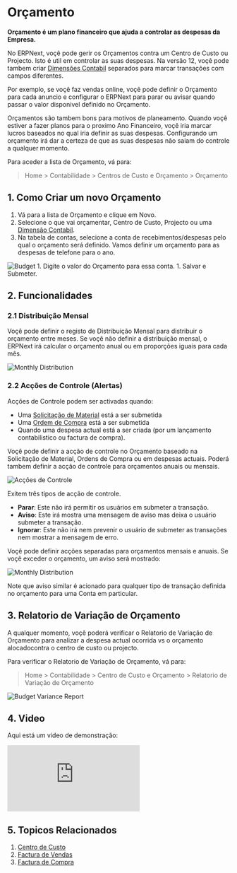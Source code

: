 <!-- add-breadcrumbs -->
# Orçamento

**Orçamento é um plano financeiro que ajuda a controlar as despesas da Empresa.**

No ERPNext, voçê pode gerir os Orçamentos contra um Centro de Custo ou Projecto. Isto é util em controlar as suas despesas. Na versão 12, voçê pode tambem criar [Dimensões Contabil](/docs/user/manual/pt/contabilidade/dimensao-contabil) separados para marcar transações com campos diferentes.

Por exemplo, se voçê faz vendas online, voçê pode definir o Orçamento para cada anuncio e configurar o ERPNext para parar ou avisar quando passar o valor disponivel definido no Orçamento.

Orçamentos são tambem bons para motivos de planeamento. Quando voçê estiver a fazer planos para o proximo Ano Financeiro, voçê iria marcar lucros baseados no qual iria definir as suas despesas. Configurando um orçamento irá dar a certeza de que as suas despesas não saiam do controle a qualquer momento.

Para aceder a lista de Orçamento, vá para:
> Home > Contabilidade > Centros de Custo e Orçamento > Orçamento

## 1. Como Criar um novo Orçamento
1. Vá para a lista de Orçamento e clique em Novo.
1. Selecione o que vai orçamentar, Centro de Custo, Projecto ou uma [Dimensão Contabil](/docs/user/manual/pt/contabilidade/dimensao-contabil).
1. Na tabela de contas, selecione a conta de recebimentos/despesas pelo qual o orçamento será definido. Vamos definir um orçamento para as despesas de telefone para o ano.
 <img class="screenshot" alt="Budget" src="{{docs_base_url}}/assets/img/accounts/budget-account.png">
1. Digite o valor do Orçamento para essa conta.
1. Salvar e Submeter.


## 2. Funcionalidades
### 2.1 Distribuição Mensal

Voçê pode definir o registo de Distribuição Mensal para distribuir o orçamento entre meses. Se voçê não definir a distribuição mensal, o ERPNext irá calcular o orçamento anual ou em proporções iguais para cada mês.

<img class="screenshot" alt="Monthly Distribution" src="{{docs_base_url}}/assets/img/accounts/monthly-budget-distribution.png">

### 2.2 Acções de Controle (Alertas)

Acções de Controle podem ser activadas quando:

* Uma [Solicitação de Material](/docs/user/manual/pt/inventario/solicitação-material) está a ser submetida
* Uma [Ordem de Compra](/docs/user/manual/pt/compras/ordem-de-compra) está a ser submetida
* Quando uma despesa actual está a ser criada (por um lançamento contabilistico ou factura de compra).

Voçê pode definir a acção de controle no Orçamento baseado na Solicitação de Material, Ordens de Compra ou em despesas actuais. Poderá tambem definir a acção de controle para orçamentos anuais ou mensais.

![Acções de Controle](/docs/assets/img/accounts/control-actions.png)

Exitem trẽs tipos de acção de controle.

* **Parar**: Este não irá permitir os usuários em submeter a transação.
* **Aviso**: Este irá mostra uma mensagem de aviso mas deixa o usuário submeter a transação.
* **Ignorar**: Este não irá nem prevenir o usuário de submeter as transações nem mostrar a mensagem de erro.

Voçê pode definir acções separadas para orçamentos mensais e anuais. Se voçê exceder o orçamento, um aviso será mostrado:

<img class="screenshot" alt="Monthly Distribution" src="{{docs_base_url}}/assets/img/accounts/budget-warning.png">

Note que aviso similar é acionado para qualquer tipo de transação definida no orçamento para uma Conta em particular.

## 3. Relatorio de Variação de Orçamento

A qualquer momento, voçê poderá verificar o Relatorio de Variação de Orçamento para analizar a despesa actual ocorrida vs o orçamento alocadocontra o centro de custo ou projecto.

Para verificar o Relatorio de Variação de Orçamento, vá para:

> Home > Contabilidade > Centro de Custo e Orçamento > Relatorio de Variação de Orçamento

<img class="screenshot" alt="Budget Variance Report" src="{{docs_base_url}}/assets/img/accounts/budget-variance-report.png">

## 4. Video
Aqui está um video de demonstração:
<div class="embed-container">
 <iframe src="https://www.youtube.com/embed/wWHkB0jlXNk?rel=0" frameborder="0" allow="autoplay; encrypted-media" allowfullscreen>
 </iframe>
</div>

## 5. Topicos Relacionados
1. [Centro de Custo](/docs/user/manual/pt/contabilidade/centro-custo)
1. [Factura de Vendas](/docs/user/manual/pt/contabilidade/factura-vendas)
1. [Factura de Compra](/docs/user/manual/pt/contabilidade/factura-compra)
